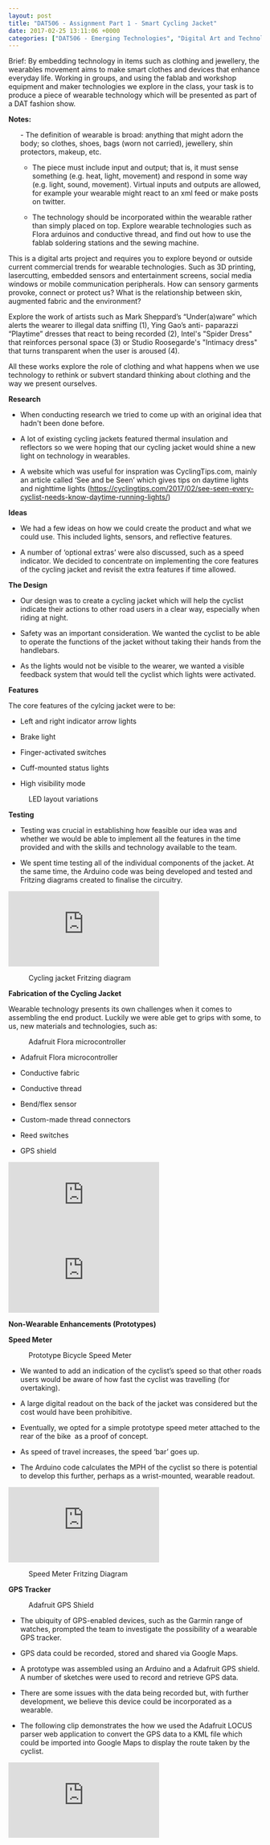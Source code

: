 ```yaml
---
layout: post
title: "DAT506 - Assignment Part 1 - Smart Cycling Jacket"
date: 2017-02-25 13:11:06 +0000
categories: ["DAT506 - Emerging Technologies", "Digital Art and Technology"]
---
```


Brief: By embedding technology in items such as clothing and jewellery, the wearables movement aims to make smart clothes and devices that enhance everyday life. Working in groups, and using the fablab and workshop equipment and maker technologies we explore in the class, your task is to produce a piece of wearable technology which will be presented as part of a DAT fashion show.

**Notes:**

<ol>- The definition of wearable is broad: anything that might adorn the body; so clothes, shoes, bags (worn not carried), jewellery, shin protectors, makeup, etc.

- The piece must include input and output; that is, it must sense something (e.g. heat, light, movement) and respond in some way (e.g. light, sound, movement). Virtual inputs and outputs are allowed, for example your wearable might react to an xml feed or make posts on twitter.

- The technology should be incorporated within the wearable rather than simply placed on top. Explore wearable technologies such as Flora arduinos and conductive thread, and find out how to use the fablab soldering stations and the sewing machine.
</ol>

This is a digital arts project and requires you to explore beyond or outside current commercial trends for wearable technologies. Such as 3D printing, lasercutting, embedded sensors and entertainment screens, social media windows or mobile communication peripherals. How can sensory garments provoke, connect or protect us? What is the relationship between skin, augmented fabric and the environment?

Explore the work of artists such as Mark Sheppard’s “Under(a)ware” which alerts the wearer to illegal data sniffing (1), Ying Gao’s anti- paparazzi “Playtime” dresses that react to being recorded (2), Intel's "Spider Dress" that reinforces personal space (3) or Studio Roosegarde's "Intimacy dress" that turns transparent when the user is aroused (4).

All these works explore the role of clothing and what happens when we use technology to rethink or subvert standard thinking about clothing and the way we present ourselves.

**Research**

- When conducting research we tried to come up with an original idea that hadn't been done before.

- A lot of existing cycling jackets featured thermal insulation and reflectors so we were hoping that our cycling jacket would shine a new light on technology in wearables.

- A website which was useful for inspration was CyclingTips.com, mainly an article called ‘See and be Seen’ which gives tips on daytime lights and nighttime lights (<a href="https://cyclingtips.com/2017/02/see-seen-every-cyclist-needs-know-daytime-running-lights/">https://cyclingtips.com/2017/02/see-seen-every-cyclist-needs-know-daytime-running-lights/</a>)

**Ideas**

- We had a few ideas on how we could create the product and what we could use. This included lights, sensors, and reflective features.

- A number of ‘optional extras’ were also discussed, such as a speed indicator. We decided to concentrate on implementing the core features of the cycling jacket and revisit the extra features if time allowed.

**The Design**

- Our design was to create a cycling jacket which will help the cyclist indicate their actions to other road users in a clear way, especially when riding at night.

- Safety was an important consideration. We wanted the cyclist to be able to operate the functions of the jacket without taking their hands from the handlebars.

- As the lights would not be visible to the wearer, we wanted a visible feedback system that would tell the cyclist which lights were activated.

**Features**

The core features of the cylcing jacket were to be:

- Left and right indicator arrow lights

- Brake light

- Finger-activated switches

- Cuff-mounted status lights

- High visibility mode

<figure><a href="{{ site.baseurl }}/wp-content/uploads/2023/05/cycling-jacket.png"><img src="https://www.circleseven.co.uk/wp-content/uploads/2023/05/cycling-jacket-1024x789.png" alt="" class="wp-image-860"/ loading="lazy"></a><figcaption>LED layout variations</figcaption></figure>

**Testing**

- Testing was crucial in establishing how feasible our idea was and whether we would be able to implement all the features in the time provided and with the skills and technology available to the team.

- We spent time testing all of the individual components of the jacket. At the same time, the Arduino code was being developed and tested and Fritzing diagrams created to finalise the circuitry.

<div class="embed-container"><iframe src="https://www.youtube.com/embed/Q2jtvg6xZWQ" frameborder="0" allow="accelerometer; autoplay; clipboard-write; encrypted-media; gyroscope; picture-in-picture" allowfullscreen></iframe></div>

<figure><a href="{{ site.baseurl }}/wp-content/uploads/2023/05/cycle-jacket_bb.png"><img src="https://www.circleseven.co.uk/wp-content/uploads/2023/05/cycle-jacket_bb-1024x782.png" alt="" class="wp-image-861"/ loading="lazy"></a><figcaption>Cycling jacket Fritzing diagram</figcaption></figure>

**Fabrication of the Cycling Jacket**

Wearable technology presents its own challenges when it comes to assembling the end product. Luckily we were able get to grips with some, to us, new materials and technologies, such as:

<figure><a href="{{ site.baseurl }}/wp-content/uploads/2023/05/flora_logo-e1488013904135.png"><img src="https://www.circleseven.co.uk/wp-content/uploads/2023/05/flora_logo-e1488013904135.png" alt="" class="wp-image-862"/ loading="lazy"></a><figcaption>Adafruit Flora microcontroller</figcaption></figure>

- Adafruit Flora microcontroller

- Conductive fabric

- Conductive thread

- Bend/flex sensor

- Custom-made thread connectors

- Reed switches

- GPS shield

<div class="embed-container"><iframe src="https://www.youtube.com/embed/PXo4rVBk2w4" frameborder="0" allow="accelerometer; autoplay; clipboard-write; encrypted-media; gyroscope; picture-in-picture" allowfullscreen></iframe></div>

<div class="embed-container"><iframe src="https://www.youtube.com/embed/A_Eyra53fWE" frameborder="0" allow="accelerometer; autoplay; clipboard-write; encrypted-media; gyroscope; picture-in-picture" allowfullscreen></iframe></div>

**Non-Wearable Enhancements (Prototypes)**

**Speed Meter**

<figure><a href="{{ site.baseurl }}/wp-content/uploads/2023/05/IMG_1936-copy-scaled-1.jpg"><img src="https://www.circleseven.co.uk/wp-content/uploads/2023/05/IMG_1936-copy-scaled-1-1024x768.jpg" alt="" class="wp-image-863"/ loading="lazy"></a><figcaption>Prototype Bicycle Speed Meter</figcaption></figure>

- We wanted to add an indication of the cyclist’s speed so that other roads users would be aware of how fast the cyclist was travelling (for overtaking).

- A large digital readout on the back of the jacket was considered but the cost would have been prohibitive.

- Eventually, we opted for a simple prototype speed meter attached to the rear of the bike &nbsp;as a proof of concept.

- As speed of travel increases, the speed ‘bar’ goes up.

- The Arduino code calculates the MPH of the cyclist so there is potential to develop this further, perhaps as a wrist-mounted, wearable readout.

<div class="embed-container"><iframe src="https://www.youtube.com/embed/OXasguabfYE" frameborder="0" allow="accelerometer; autoplay; clipboard-write; encrypted-media; gyroscope; picture-in-picture" allowfullscreen></iframe></div>

<figure><a href="{{ site.baseurl }}/wp-content/uploads/2023/05/speed-meter_bb.png"><img src="https://www.circleseven.co.uk/wp-content/uploads/2023/05/speed-meter_bb-925x1024.png" alt="" class="wp-image-864"/ loading="lazy"></a><figcaption>Speed Meter Fritzing Diagram</figcaption></figure>

**GPS Tracker**

<figure><a href="{{ site.baseurl }}/wp-content/uploads/2023/05/gps-shield.png"><img src="https://www.circleseven.co.uk/wp-content/uploads/2023/05/gps-shield.png" alt="" class="wp-image-865"/ loading="lazy"></a><figcaption>Adafruit GPS Shield</figcaption></figure>

- The ubiquity of GPS-enabled devices, such as the Garmin range of watches, prompted the team to investigate the possibility of a wearable GPS tracker.

- GPS data could be recorded, stored and shared via Google Maps.

- A prototype was assembled using an Arduino and a Adafruit GPS shield. A number of sketches were used to record and retrieve GPS data.

- There are some issues with the data being recorded but, with further development, we believe this device could be incorporated as a wearable.

- The following clip demonstrates the how we used the Adafruit LOCUS parser web application to convert the GPS data to a KML file which could be imported into Google Maps to display the route taken by the cyclist.

<div class="embed-container"><iframe src="https://www.youtube.com/embed/YVQZotBt9U4" frameborder="0" allow="accelerometer; autoplay; clipboard-write; encrypted-media; gyroscope; picture-in-picture" allowfullscreen></iframe></div>
